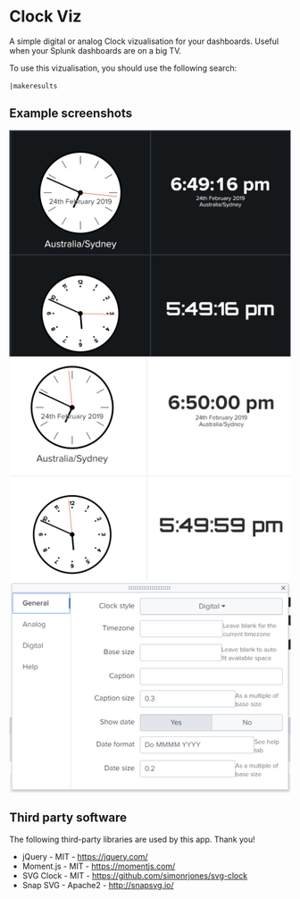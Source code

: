 # Clock Viz

A simple digital or analog Clock vizualisation for your dashboards. Useful when your Splunk dashboards are on a big TV.


To use this vizualisation, you should use the following search:

`|makeresults`


## Example screenshots

![screenshot](https://raw.githubusercontent.com/ChrisYounger/clock_viz/master/static/example1.png)
![screenshot](https://raw.githubusercontent.com/ChrisYounger/clock_viz/master/static/example2.png)
![screenshot](https://raw.githubusercontent.com/ChrisYounger/clock_viz/master/static/example3.png)


## Third party software

The following third-party libraries are used by this app. Thank you!

* jQuery - MIT - https://jquery.com/
* Moment.js - MIT - https://momentjs.com/
* SVG Clock - MIT - https://github.com/simonrjones/svg-clock
* Snap SVG - Apache2 - http://snapsvg.io/
